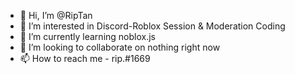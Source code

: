 - 👋 Hi, I’m @RipTan
- 👀 I’m interested in Discord-Roblox Session & Moderation Coding
- 🌱 I’m currently learning noblox.js
- 💞️ I’m looking to collaborate on nothing right now
- 📫 How to reach me - rip.#1669 

<!---
RipTan/RipTan is a ✨ special ✨ repository because its `README.md` (this file) appears on your GitHub profile.
You can click the Preview link to take a look at your changes.
--->

